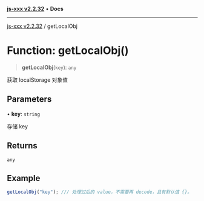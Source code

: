 [**js-xxx v2.2.32**](../README.md) • **Docs**

***

[js-xxx v2.2.32](../README.md) / getLocalObj

# Function: getLocalObj()

> **getLocalObj**(`key`): `any`

获取 localStorage 对象值

## Parameters

• **key**: `string`

存储 key

## Returns

`any`

## Example

```ts
getLocalObj("key"); /// 处理过后的 value，不需要再 decode，且有默认值 {}。
```
